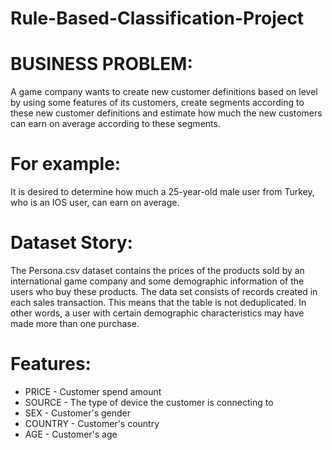 # Rule-Based-Classification-Project

# BUSINESS PROBLEM:
A game company wants to create new customer definitions based on level by using some features of its customers,
create segments according to these new customer definitions and estimate how much the new customers can earn on average according to these segments.

# For example:
It is desired to determine how much a 25-year-old male user from Turkey, who is an IOS user, can earn on average.


# Dataset Story:
The Persona.csv dataset contains the prices of the products sold by an international game company and some demographic information of the users who buy these products.
The data set consists of records created in each sales transaction. This means that the table is not deduplicated.
In other words, a user with certain demographic characteristics may have made more than one purchase.

# Features:
* PRICE - Customer spend amount
* SOURCE - The type of device the customer is connecting to
* SEX - Customer's gender
* COUNTRY - Customer's country
* AGE - Customer's age
